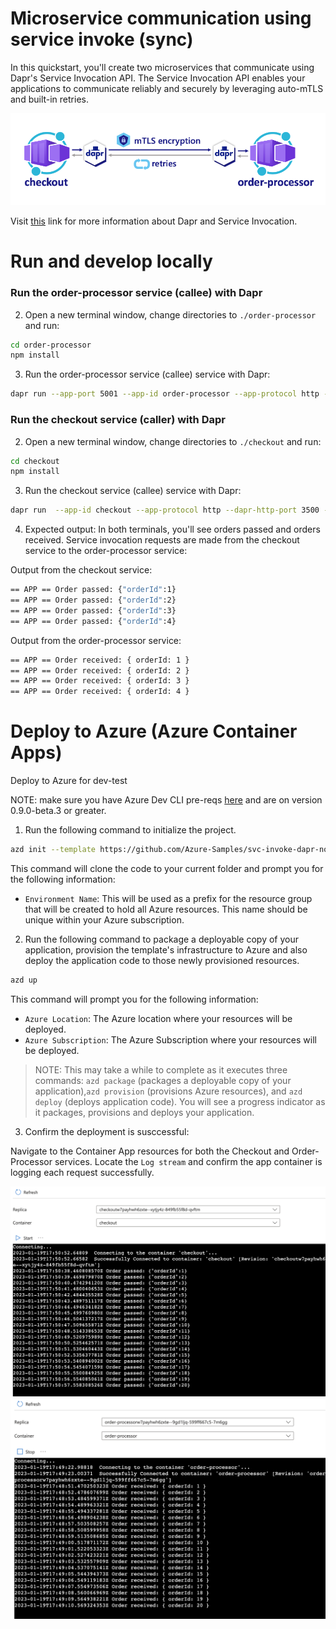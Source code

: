 # Microservice communication using service invoke (sync)

In this quickstart, you'll create two microservices that communicate using Dapr's Service Invocation API. The Service Invocation API enables your applications to communicate reliably and securely by leveraging auto-mTLS and built-in retries.

![](images/service-invocation-quickstart.png)

Visit [this](https://docs.dapr.io/developing-applications/building-blocks/service-invocation/) link for more information about Dapr and Service Invocation.

# Run and develop locally

### Run the order-processor service (callee) with Dapr

2. Open a new terminal window, change directories to `./order-processor` and run: 

```bash
cd order-processor
npm install
```

3. Run the order-processor service (callee) service with Dapr: 

```bash
dapr run --app-port 5001 --app-id order-processor --app-protocol http --dapr-http-port 3501 -- npm start
```

### Run the checkout service (caller) with Dapr

2. Open a new terminal window, change directories to `./checkout` and run: 

```bash
cd checkout
npm install
```

3. Run the checkout service (callee) service with Dapr: 

```bash
dapr run  --app-id checkout --app-protocol http --dapr-http-port 3500 -- npm start
```

4. Expected output:
In both terminals, you'll see orders passed and orders received. Service invocation requests are made from the checkout service to the order-processor service: 

Output from the checkout service:
```bash
== APP == Order passed: {"orderId":1}
== APP == Order passed: {"orderId":2}
== APP == Order passed: {"orderId":3}
== APP == Order passed: {"orderId":4}
```

Output from the order-processor service:
```bash
== APP == Order received: { orderId: 1 }
== APP == Order received: { orderId: 2 }
== APP == Order received: { orderId: 3 }
== APP == Order received: { orderId: 4 }
```

# Deploy to Azure (Azure Container Apps)
Deploy to Azure for dev-test

NOTE: make sure you have Azure Dev CLI pre-reqs [here](https://learn.microsoft.com/en-us/azure/developer/azure-developer-cli/install-azd?tabs=winget-windows%2Cbrew-mac%2Cscript-linux&pivots=os-windows) and are on version 0.9.0-beta.3 or greater.

1. Run the following command to initialize the project. 

```bash
azd init --template https://github.com/Azure-Samples/svc-invoke-dapr-nodejs
``` 

This command will clone the code to your current folder and prompt you for the following information:

- `Environment Name`: This will be used as a prefix for the resource group that will be created to hold all Azure resources. This name should be unique within your Azure subscription.

2. Run the following command to package a deployable copy of your application, provision the template's infrastructure to Azure and also deploy the application code to those newly provisioned resources.

```bash
azd up
```

This command will prompt you for the following information:
- `Azure Location`: The Azure location where your resources will be deployed.
- `Azure Subscription`: The Azure Subscription where your resources will be deployed.

> NOTE: This may take a while to complete as it executes three commands: `azd package` (packages a deployable copy of your application),`azd provision` (provisions Azure resources), and `azd deploy` (deploys application code). You will see a progress indicator as it packages, provisions and deploys your application.

3. Confirm the deployment is susccessful:

Navigate to the Container App resources for both the Checkout and Order-Processor services. Locate the `Log stream` and confirm the app container is logging each request successfully. 

![](images/log_stream_checkout.png)
![](images/log_stream_orders.png)


